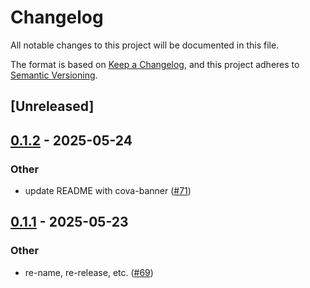 # Changelog
All notable changes to this project will be documented in this file.

The format is based on [Keep a Changelog](https://keepachangelog.com/en/1.0.0/),
and this project adheres to [Semantic Versioning](https://semver.org/spec/v2.0.0.html).

## [Unreleased]

## [0.1.2](https://github.com/harnesslabs/cova/compare/cova-v0.1.1...cova-v0.1.2) - 2025-05-24

### Other
- update README with cova-banner ([#71](https://github.com/harnesslabs/cova/pull/71))

## [0.1.1](https://github.com/harnesslabs/cova/compare/cova-v0.1.0...cova-v0.1.1) - 2025-05-23

### Other
- re-name, re-release, etc. ([#69](https://github.com/harnesslabs/cova/pull/69))
